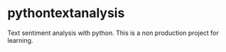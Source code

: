 # pythontextanalysis
Text sentiment analysis with python.  This is a non production project for learning.
